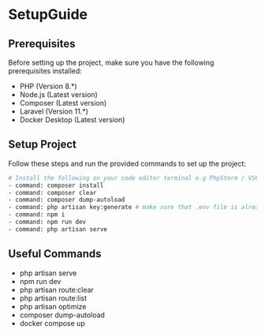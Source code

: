 # SetupGuide

## Prerequisites

Before setting up the project, make sure you have the following prerequisites installed:

-   PHP (Version 8.*)
-   Node.js (Latest version)
-   Composer (Latest version)
-   Laravel (Version 11.*)
-   Docker Desktop (Latest version)

## Setup Project

Follow these steps and run the provided commands to set up the project:
```bash
# Install the following on your code editor terminal e.g PhpStorm / VSCode.
- command: composer install
- command: composer clear
- command: composer dump-autoload
- command: php artisan key:generate # make sure that .env file is already exist. If not, copy and rename .env.example into .env
- command: npm i
- command: npm run dev
- command: php artisan serve
```

## Useful Commands
-   php artisan serve
-   npm run dev
-   php artisan route:clear
-   php artisan route:list
-   php artisan optimize
-   composer dump-autoload
-   docker compose up

